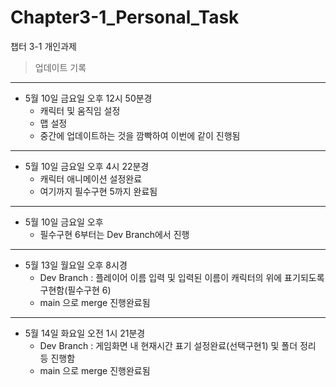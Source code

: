 # Chapter3-1_Personal_Task
 챕터 3-1 개인과제
 
> 업데이트 기록
---
* 5월 10일 금요일 오후 12시 50분경
  - 캐릭터 및 움직임 설정
  - 맵 설정
  - 중간에 업데이트하는 것을 깜빡하여 이번에 같이 진행됨
---
* 5월 10일 금요일 오후 4시 22분경
  - 캐릭터 애니메이션 설정완료
  - 여기까지 필수구현 5까지 완료됨
---
* 5월 10일 금요일 오후
  - 필수구현 6부터는 Dev Branch에서 진행
---
* 5월 13일 월요일 오후 8시경
  - Dev Branch : 플레이어 이름 입력 및 입력된 이름이 캐릭터의 위에 표기되도록 구현함(필수구현 6)
  - main 으로 merge 진행완료됨
---
* 5월 14일 화요일 오전 1시 21분경
  - Dev Branch : 게임화면 내 현재시간 표기 설정완료(선택구현1) 및 폴더 정리 등 진행함
  - main 으로 merge 진행완료됨
